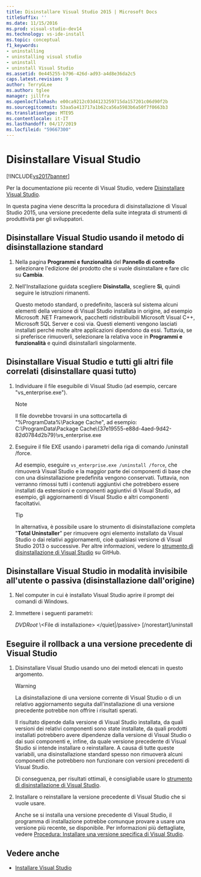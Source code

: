 ```yaml
---
title: Disinstallare Visual Studio 2015 | Microsoft Docs
titleSuffix: ''
ms.date: 11/15/2016
ms.prod: visual-studio-dev14
ms.technology: vs-ide-install
ms.topic: conceptual
f1_keywords:
- uninstalling
- uninstalling visual studio
- uninstall
- uninstall Visual Studio
ms.assetid: 0e445255-b796-426d-ad93-a4d8e36da2c5
caps.latest.revision: 9
author: TerryGLee
ms.author: tglee
manager: jillfra
ms.openlocfilehash: e00ca9212c03d4123259715da157201c06d90f2b
ms.sourcegitcommit: 53aa5a413717a1b62ca56a5983b6a50f7f0663b3
ms.translationtype: MTE95
ms.contentlocale: it-IT
ms.lasthandoff: 04/17/2019
ms.locfileid: "59667300"
---
```

# <a name="uninstall-visual-studio"></a>Disinstallare Visual Studio
[!INCLUDE[vs2017banner](../includes/vs2017banner.md)]

Per la documentazione più recente di Visual Studio, vedere [Disinstallare Visual Studio](/visualstudio/install/uninstall-visual-studio).

In questa pagina viene descritta la procedura di disinstallazione di Visual Studio 2015, una versione precedente della suite integrata di strumenti di produttività per gli sviluppatori.

## <a name="uninstall-visual-studio-by-using-the-standard-uninstallation-method"></a>Disinstallare Visual Studio usando il metodo di disinstallazione standard

1. Nella pagina **Programmi e funzionalità** del **Pannello di controllo** selezionare l'edizione del prodotto che si vuole disinstallare e fare clic su **Cambia**.

2. Nell'Installazione guidata scegliere **Disinstalla**, scegliere **Sì**, quindi seguire le istruzioni rimanenti.

   Questo metodo standard, o predefinito, lascerà sul sistema alcuni elementi della versione di Visual Studio installata in origine, ad esempio Microsoft .NET Framework, pacchetti ridistribuibili Microsoft Visual C++, Microsoft SQL Server e così via.   Questi elementi vengono lasciati installati perché molte altre applicazioni dipendono da essi. Tuttavia, se si preferisce rimuoverli, selezionare la relativa voce in **Programmi e funzionalità** e quindi disinstallarli singolarmente.

## <a name="uninstall-visual-studio-and-all-other-related-files-that-is-to-uninstall-almost-everything"></a>Disinstallare Visual Studio e tutti gli altri file correlati (disinstallare quasi tutto)

1.  Individuare il file eseguibile di Visual Studio (ad esempio, cercare "vs_enterprise.exe").

    > [!NOTE]
    > Il file dovrebbe trovarsi in una sottocartella di "%ProgramData%\Package Cache", ad esempio: C:\ProgramData\Package Cache\\{37e19555-e88d-4aed-9d42-82d0784d2b79}\vs_enterprise.exe

2.  Eseguire il file EXE usando i parametri della riga di comando /uninstall /force.

     Ad esempio, eseguire ```vs_enterprise.exe /uninstall /force```, che rimuoverà Visual Studio e la maggior parte dei componenti di base che con una disinstallazione predefinita vengono conservati. Tuttavia, non verranno rimossi tutti i contenuti aggiuntivi che potrebbero essere installati da estensioni e componenti aggiuntivi di Visual Studio, ad esempio, gli aggiornamenti di Visual Studio e altri componenti facoltativi.

    > [!TIP]
    > In alternativa, è possibile usare lo strumento di disinstallazione completa "**Total Uninstaller**" per rimuovere ogni elemento installato da Visual Studio o dai relativi aggiornamenti, cioè qualsiasi versione di Visual Studio 2013 o successive. Per altre informazioni, vedere lo [strumento di disinstallazione di Visual Studio](https://github.com/Microsoft/VisualStudioUninstaller/releases) su GitHub.

## <a name="uninstall-visual-studio-in-silent-or-passive-modes-that-is-to-uninstall-from-source"></a>Disinstallare Visual Studio in modalità invisibile all'utente o passiva (disinstallazione dall'origine)

1.  Nel computer in cui è installato Visual Studio aprire il prompt dei comandi di Windows.

2.  Immettere i seguenti parametri:

     *DVDRoot* \\<File di installazione\> \</quiet&#124;/passive> [/norestart]/uninstall

## <a name="roll-back-to-a-previous-version-or-release-of--visual-studio"></a>Eseguire il rollback a una versione precedente di Visual Studio

1. Disinstallare Visual Studio usando uno dei metodi elencati in questo argomento.

   > [!WARNING]
   > La disinstallazione di una versione corrente di Visual Studio o di un relativo aggiornamento seguita dall'installazione di una versione precedente potrebbe non offrire i risultati sperati.
   >
   > Il risultato dipende dalla versione di Visual Studio installata, da quali versioni dei relativi componenti sono state installate, da quali prodotti installati potrebbero avere dipendenze dalla versione di Visual Studio o dai suoi componenti e, infine, da quale versione precedente di Visual Studio si intende installare o reinstallare.  A causa di tutte queste variabili, una disinstallazione standard spesso non rimuoverà alcuni componenti che potrebbero non funzionare con versioni precedenti di Visual Studio.
   >
   > Di conseguenza, per risultati ottimali, è consigliabile usare lo [strumento di disinstallazione di Visual Studio](https://github.com/Microsoft/VisualStudioUninstaller/releases).

2. Installare o reinstallare la versione precedente di Visual Studio che si vuole usare.

   Anche se si installa una versione precedente di Visual Studio, il programma di installazione potrebbe comunque provare a usare una versione più recente, se disponibile. Per informazioni più dettagliate, vedere [Procedura: Installare una versione specifica di Visual Studio](../install/how-to-install-a-specific-release-of-visual-studio.md).

## <a name="see-also"></a>Vedere anche

- [Installare Visual Studio](https://msdn.microsoft.com/library/e2h7fzkw.aspx)